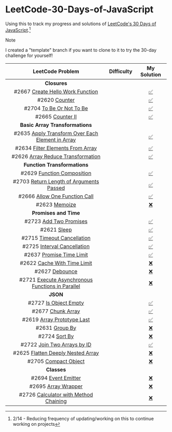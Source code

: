 # LeetCode-30-Days-of-JavaScript
Using this to track my progress and solutions of [LeetCode's 30 Days of JavaScript](https://leetcode.com/studyplan/30-days-of-javascript/).[^1]

> [!NOTE]
> I created a "template" branch if you want to clone to it to try the 30-day challenge for yourself!

<!--
Problem Template
#XXX [ProblemName](URL)

Badges:
![<Easy Badge>](https://img.shields.io/badge/-Easy-green)
![<Medium Badge>](https://img.shields.io/badge/-Medium-yellow)
![<Hard Badge>](https://img.shields.io/badge/-Hard-red)

Check Mark
[:white_check_mark:]()

X
[:x:]()

 -->
| LeetCode Problem | Difficulty | My Solution |
| :---: | :---: | :---: |
| __Closures__ |
| #2667 [Create Hello Work Function](https://leetcode.com/problems/create-hello-world-function/) | ![<Easy Badge>](https://img.shields.io/badge/-Easy-green) |[:white_check_mark:](/solutions/closures/create-hello-word-function.js) |
| #2620 [Counter](https://leetcode.com/problems/counter/) | ![<Easy Badge>](https://img.shields.io/badge/-Easy-green) | [:white_check_mark:](/solutions/closures/counter.js) |
| #2704 [To Be Or Not To Be](https://leetcode.com/problems/to-be-or-not-to-be/) | ![<Easy Badge>](https://img.shields.io/badge/-Easy-green) | [:white_check_mark:](/solutions/closures/to-be-or-not-to-be.js) |
| #2665 [Counter II](https://leetcode.com/problems/counter-ii/) | ![<Easy Badge>](https://img.shields.io/badge/-Easy-green) | [:white_check_mark:](/solutions/closures/counter-ii.js) |
| __Basic Array Transformations__ |
| #2635 [Apply Transform Over Each Element in Array](https://leetcode.com/problems/apply-transform-over-each-element-in-array/) | ![<Easy Badge>](https://img.shields.io/badge/-Easy-green) |[:white_check_mark:](/solutions/basic-array-transformations/apply-transform-over-each-element-in-array.js) |
| #2634 [Filter Elements From Array](https://leetcode.com/problems/filter-elements-from-array/) | ![<Easy Badge>](https://img.shields.io/badge/-Easy-green) |[:white_check_mark:](/solutions/basic-array-transformations/filter-elements-from-array.js) |
| #2626 [Array Reduce Transformation](https://leetcode.com/problems/array-reduce-transformation/) | ![<Easy Badge>](https://img.shields.io/badge/-Easy-green) |[:white_check_mark:](/solutions/basic-array-transformations/array-reduce-transformation.js) |
| __Function Transformations__ |
| #2629 [Function Composition](https://leetcode.com/problems/function-composition/) | ![<Easy Badge>](https://img.shields.io/badge/-Easy-green) |[:white_check_mark:](/solutions/function-transformations/function-composition.js) |
| #2703 [Return Length of Arguments Passed](https://leetcode.com/problems/return-length-of-arguments-passed) | ![<Easy Badge>](https://img.shields.io/badge/-Easy-green) |[:white_check_mark:](/solutions/function-transformations/return-length-of-arguments-passed.js) |
| #2666 [Allow One Function Call](https://leetcode.com/problems/allow-one-function-call/) | ![<Easy Badge>](https://img.shields.io/badge/-Easy-green) |[:white_check_mark:](/solutions/function-transformations/allow-one-function-call.js) |
| #2623 [Memoize](https://leetcode.com/problems/memoize/) | ![<Medium Badge>](https://img.shields.io/badge/-Medium-yellow) |[:x:](/solutions/function-transformations/memoize.js) |
| __Promises and Time__ |
| #2723 [Add Two Promises](https://leetcode.com/problems/add-two-promises/) | ![<Easy Badge>](https://img.shields.io/badge/-Easy-green) |[:white_check_mark:](/solutions/promises-and-time/add-two-promises.js) |
| #2621 [Sleep](https://leetcode.com/problems/sleep/) | ![<Easy Badge>](https://img.shields.io/badge/-Easy-green) |[:white_check_mark:](/solutions/promises-and-time/sleep.js) |
| #2715 [Timeout Cancellation](https://leetcode.com/problems/timeout-cancellation/) | ![<Easy Badge>](https://img.shields.io/badge/-Easy-green) |[:white_check_mark:](/solutions/promises-and-time/timeout-cancellation.js) |
| #2725 [Interval Cancellation](https://leetcode.com/problems/interval-cancellation/) | ![<Easy Badge>](https://img.shields.io/badge/-Easy-green) |[:white_check_mark:](/solutions/promises-and-time/interval-cancellation.js) |
| #2637 [Promise Time Limit](https://leetcode.com/problems/promise-time-limit/) | ![<Medium Badge>](https://img.shields.io/badge/-Medium-yellow) |[:white_check_mark:](/solutions/promises-and-time/promise-time-limit.js) |
| #2622 [Cache With Time Limit](https://leetcode.com/problems/cache-with-time-limit/) | ![<Medium Badge>](https://img.shields.io/badge/-Medium-yellow) |[:x:](/solutions/promises-and-time/cache-with-time-limit.js) |
| #2627 [Debounce](https://leetcode.com/problems/debounce/) | ![<Medium Badge>](https://img.shields.io/badge/-Medium-yellow) |[:x:](/solutions/promises-and-time/debounce.js) |
| #2721 [Execute Asynchronous Functions in Parallel](https://leetcode.com/problems/execute-asynchronous-functions-in-parallel/) | ![<Medium Badge>](https://img.shields.io/badge/-Medium-yellow) |[:x:](/solutions/promises-and-time/execute-asynchronous-functions-in-parallel.js) |
| __JSON__ |
| #2727 [Is Object Empty](https://leetcode.com/problems/is-object-empty/) | ![<Easy Badge>](https://img.shields.io/badge/-Easy-green) |[:white_check_mark:](/solutions/json/is-object-empty.js) |
| #2677 [Chunk Array](https://leetcode.com/problems/chunk-array/) | ![<Easy Badge>](https://img.shields.io/badge/-Easy-green) |[:white_check_mark:](/solutions/json/chunk-array.js) |
| #2619 [Array Prototype Last](https://leetcode.com/problems/array-prototype-last/) | ![<Easy Badge>](https://img.shields.io/badge/-Easy-green) |[:white_check_mark:](/solutions/json/array-prototype-last.js) |
| #2631 [Group By](https://leetcode.com/problems/group-by/) | ![<Medium Badge>](https://img.shields.io/badge/-Medium-yellow) |[:x:](/solutions/json/group-by.js) |
| #2724 [Sort By](https://leetcode.com/problems/sort-by/) | ![<Easy Badge>](https://img.shields.io/badge/-Easy-green) |[:x:  ](/solutions/json/sort-by.js) |
| #2722 [Join Two Arrays by ID](https://leetcode.com/problems/join-two-arrays-by-id/) | ![<Medium Badge>](https://img.shields.io/badge/-Medium-yellow) |[:white_check_mark:](/solutions/json/join-two-arrays-by-id.js) |
| #2625 [Flatten Deeply Nested Array](https://leetcode.com/problems/flatten-deeply-nested-array/) | ![<Medium Badge>](https://img.shields.io/badge/-Medium-yellow) |[:x:](/solutions/json/flatten-deeply-nested-array.js) |
| #2705 [Compact Object](https://leetcode.com/problems/compact-object/) | ![<Medium Badge>](https://img.shields.io/badge/-Medium-yellow) |[:x:](/solutions/json/compact-object.js) |
| __Classes__ |
| #2694 [Event Emitter](https://leetcode.com/problems/event-emitter/) | ![<Medium Badge>](https://img.shields.io/badge/-Medium-yellow) |[:x:](/solutions/classes/event-emitter.js) |
| #2695 [Array Wrapper](https://leetcode.com/problems/array-wrapper/) | ![<Easy Badge>](https://img.shields.io/badge/-Easy-green) |[:x:](/solutions/classes/array-wrapper.js) |
| #2726 [Calculator with Method Chaining](https://leetcode.com/problems/calculator-with-method-chaining/) | ![<Easy Badge>](https://img.shields.io/badge/-Easy-green) |[:x:](/solutions/classes/calculator-with-method-chaining.js) |

[^1]: 2/14 - Reducing frequency of updating/working on this to continue working on projects